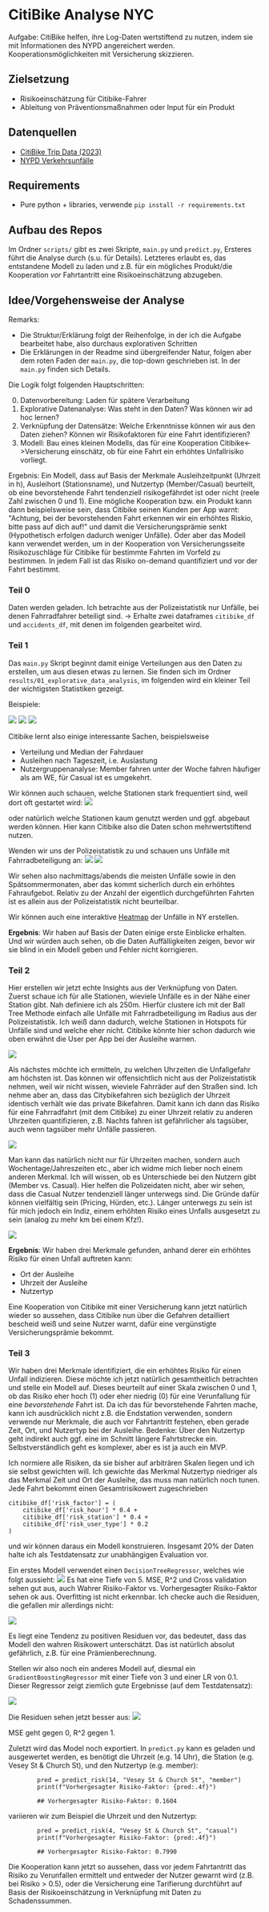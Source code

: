 # CitiBike Analyse NYC

Aufgabe: CitiBike helfen, ihre Log-Daten wertstiftend zu nutzen, indem sie mit Informationen des NYPD angereichert werden. Kooperationsmöglichkeiten mit Versicherung skizzieren.

## Zielsetzung
- Risikoeinschätzung für Citibike-Fahrer
- Ableitung von Präventionsmaßnahmen oder Input für ein Produkt

## Datenquellen
- [CitiBike Trip Data (2023)](https://s3.amazonaws.com/tripdata/index.html)
- [NYPD Verkehrsunfälle](https://data.cityofnewyork.us/Public-Safety/Motor-Vehicle-Collisions-Crashes/h9gi-nx95)

## Requirements
- Pure python + libraries, verwende `pip install -r requirements.txt`

## Aufbau des Repos
Im Ordner `scripts/` gibt es zwei Skripte, `main.py` und `predict.py`, Ersteres führt die Analyse durch (s.u. für Details). Letzteres erlaubt es, das entstandene Modell zu laden und z.B. für ein mögliches Produkt/die Kooperation _vor_ Fahrtantritt eine Risikoeinschätzung abzugeben.

## Idee/Vorgehensweise der Analyse
Remarks:
- Die Struktur/Erklärung folgt der Reihenfolge, in der ich die Aufgabe bearbeitet habe, also durchaus explorativen Schritten
- Die Erklärungen in der Readme sind übergreifender Natur, folgen aber dem roten Faden der `main.py`, die top-down geschrieben ist. In der `main.py` finden sich Details.

Die Logik folgt folgenden Hauptschritten:

0. Datenvorbereitung: Laden für spätere Verarbeitung
1. Explorative Datenanalyse: Was steht in den Daten? Was können wir ad hoc lernen?
2. Verknüpfung der Datensätze: Welche Erkenntnisse können wir aus den Daten ziehen? Können wir Risikofaktoren für eine Fahrt identifizieren?
4. Modell: Bau eines kleinen Modells, das für eine Kooperation Citibike<->Versicherung einschätz, ob für eine Fahrt ein erhöhtes Unfallrisiko vorliegt.

Ergebnis:
Ein Modell, dass auf Basis der Merkmale Ausleihzeitpunkt (Uhrzeit in h), Ausleihort (Stationsname), und Nutzertyp (Member/Casual) beurteilt, ob eine bevorstehende Fahrt tendenziell risikogefährdet ist oder nicht (reele Zahl zwischen 0 und 1).
Eine mögliche Kooperation bzw. ein Produkt kann dann beispielsweise sein, dass Citibike seinen Kunden per App warnt: "Achtung, bei der bevorstehenden Fahrt erkennen wir ein erhöhtes Riskio, bitte pass auf dich auf!" und damit die Versicherungsprämie senkt (Hypothetisch erfolgen dadurch weniger Unfälle). Oder aber das Modell kann verwendet werden, um in der Kooperation von Versicherungsseite Risikozuschläge für Citibike für bestimmte Fahrten im Vorfeld zu bestimmen. In jedem Fall ist das Risiko on-demand quantifiziert und vor der Fahrt bestimmt.

### Teil 0
Daten werden geladen. Ich betrachte aus der Polizeistatistik nur Unfälle, bei denen Fahrradfahrer beteiligt sind. -> Erhalte zwei dataframes `citibike_df` und `accidents_df`, mit denen im folgenden gearbeitet wird.

### Teil 1
Das `main.py` Skript beginnt damit einige Verteilungen aus den Daten zu erstellen, um aus diesen etwas zu lernen. Sie finden sich im Ordner `results/01_explorative_data_analysis`, im folgenden wird ein kleiner Teil der wichtigsten Statistiken gezeigt.

Beispiele:

![](./results/01_explorative_data_analysis/duration_histogram.png)
![](./results/01_explorative_data_analysis/rides_per_hour_start.png)
![](./results/01_explorative_data_analysis/rides_per_weekday_user_groups.png)

Citibike lernt also einige interessante Sachen, beispielsweise
- Verteilung und Median der Fahrdauer
- Ausleihen nach Tageszeit, i.e. Auslastung
- Nutzergruppenanalyse: Member fahren unter der Woche fahren häufiger als am WE, für Casual ist es umgekehrt.

Wir können auch schauen, welche Stationen stark frequentiert sind, weil dort oft gestartet wird:
![](./results/01_explorative_data_analysis/top_start_stations.png)

oder natürlich welche Stationen kaum genutzt werden und ggf. abgebaut werden können. Hier kann Citibike also die Daten schon mehrwertstiftend nutzen. 

Wenden wir uns der Polizeistatistik zu und schauen uns Unfälle mit Fahrradbeteiligung an:
![](./results/01_explorative_data_analysis/accidents_per_hour.png)
![](./results/01_explorative_data_analysis/accidents_per_month.png)

Wir sehen also nachmittags/abends die meisten Unfälle sowie in den Spätsommermonaten, aber das kommt sicherlich durch ein erhöhtes Fahraufgebot. Relativ zu der Anzahl der eigentlich durchgeführten Fahrten ist es allein aus der Polizeistatistik nicht beurteilbar.

Wir können auch eine interaktive [Heatmap](results/01_explorative_data_analysis/accidents_heatmap.html) der Unfälle in NY erstellen.

**Ergebnis**: Wir haben auf Basis der Daten einige erste Einblicke erhalten. Und wir würden auch sehen, ob die Daten Auffälligkeiten zeigen, bevor wir sie blind in ein Modell geben und Fehler nicht korrigieren. 

### Teil 2
Hier erstellen wir jetzt echte Insights aus der Verknüpfung von Daten.
Zuerst schaue ich für alle Stationen, wieviele Unfälle es in der Nähe einer Station gibt. Nah definiere ich als 250m. Hierfür clustere ich mit der Ball Tree Methode einfach alle Unfälle mit Fahrradbeteiligung im Radius aus der Polizeistatistik. Ich weiß dann dadurch, welche Stationen in Hotspots für Unfälle sind und welche eher nicht. Citibike könnte hier schon dadurch wie oben erwähnt die User per App bei der Ausleihe warnen.

![](results/02_insights/top_risk_stations.png)

Als nächstes möchte ich ermitteln, zu welchen Uhrzeiten die Unfallgefahr am höchsten ist. Das können wir offensichtlich nicht aus der Polizeistatistik nehmen, weil wir nicht wissen, wieviele Fahrräder auf den Straßen sind. Ich nehme aber an, dass das Citybikefahren sich bezüglich der Uhrzeit identisch verhält wie das private Bikefahren. Damit kann ich dann das Risiko für eine Fahrradfahrt (mit dem Citibike) zu einer Uhrzeit relativ zu anderen Uhrzeiten quantifizieren, z.B. Nachts fahren ist gefährlicher als tagsüber, auch wenn tagsüber mehr Unfälle passieren.

![](results/02_insights/relative_risk_per_hour.png)


Man kann das natürlich nicht nur für Uhrzeiten machen, sondern auch Wochentage/Jahreszeiten etc., aber ich widme mich lieber noch einem anderen Merkmal. Ich will wissen, ob es Unterschiede bei den Nutzern gibt (Member vs. Casual). Hier helfen die Polizeidaten nicht, aber wir sehen, dass die Casual Nutzer tendenziell länger unterwegs sind. Die Gründe dafür können vielfältig sein (Pricing, Hürden, etc.). Länger unterwegs zu sein ist für mich jedoch ein Indiz, einem erhöhten Risiko eines Unfalls ausgesetzt zu sein (analog zu mehr km bei einem Kfz!).

![](results/02_insights/duration_histogram_by_user_type.png)

**Ergebnis**: Wir haben drei Merkmale gefunden, anhand derer ein erhöhtes Risiko für einen Unfall auftreten kann:
- Ort der Ausleihe
- Uhrzeit der Ausleihe
- Nutzertyp

Eine Kooperation von Citibike mit einer Versicherung kann jetzt natürlich wieder so aussehen, dass Citibike nun über die Gefahren detailliert bescheid weiß und seine Nutzer warnt, dafür eine vergünstigte Versicherungsprämie bekommt. 

### Teil 3
Wir haben drei Merkmale identifiziert, die ein erhöhtes Risiko für einen Unfall indizieren. Diese möchte ich jetzt natürlich gesamtheitlich betrachten und stelle ein Modell auf. Dieses beurteilt auf einer Skala zwischen 0 und 1, ob das Risiko eher hoch (1) oder eher niedrig (0) für eine Verunfallung für eine _bevorstehende_ Fahrt ist. Da ich das für bevorstehende Fahrten mache, kann ich ausdrücklich nicht z.B. die Endstation verwenden, sondern verwende nur Merkmale, die auch vor Fahrtantritt festehen, eben gerade Zeit, Ort, und Nutzertyp bei der Ausleihe. Bedenke: Über den Nutzertyp geht indirekt auch ggf. eine im Schnitt längere Fahrtstrecke ein. Selbstverständlich geht es komplexer, aber es ist ja auch ein MVP.

Ich normiere alle Risiken, da sie bisher auf arbiträren Skalen liegen und ich sie selbst gewichten will. Ich gewichte das Merkmal Nutzertyp niedriger als das Merkmal Zeit und Ort der Ausleihe, das muss man natürlich noch tunen. Jede Fahrt bekommt einen Gesamtrisikowert zugeschrieben
```
citibike_df['risk_factor'] = (
    citibike_df['risk_hour'] * 0.4 +
    citibike_df['risk_station'] * 0.4 +
    citibike_df['risk_user_type'] * 0.2
)
```
und wir können daraus ein Modell konstruieren. Insgesamt 20% der Daten halte ich als Testdatensatz zur unabhängigen Evaluation vor.

Ein erstes Modell verwendet einen `DecisionTreeRegressor`, welches wie folgt aussieht:
![](./results/03_model/decision_tree_model.png)
Es hat eine Tiefe von 5. MSE, R^2 und Cross validation sehen gut aus, auch Wahrer Risiko-Faktor vs. Vorhergesagter Risiko-Faktor sehen ok aus. Overfitting ist nicht erkennbar. Ich checke auch die Residuen, die gefallen mir allerdings nicht:

![](./results/03_model/dtr_residuals_plot.png)


 Es liegt eine Tendenz zu positiven Residuen vor, das bedeutet, dass das Modell den wahren Risikowert unterschätzt. Das ist natürlich absolut gefährlich, z.B. für eine Prämienberechnung.

Stellen wir also noch ein anderes Modell auf, diesmal ein `GradientBoostingRegressor` mit einer Tiefe von 3 und einer LR von 0.1. Dieser Regressor zeigt ziemlich gute Ergebnisse (auf dem Testdatensatz):

![](./results/03_model/gbr_risk_prediction_scatterplot.png)

Die Residuen sehen jetzt besser aus:
![](./results/03_model/gbr_residuals_plot.png)

MSE geht gegen 0, R^2 gegen 1.

Zuletzt wird das Model noch exportiert. In `predict.py` kann es geladen und ausgewertet werden, es benötigt die Uhrzeit (e.g. 14 Uhr), die Station (e.g. Vesey St & Church St), und den Nutzertyp (e.g. member):
```
        pred = predict_risk(14, "Vesey St & Church St", "member")
        print(f"Vorhergesagter Risiko-Faktor: {pred:.4f}")

        ## Vorhergesagter Risiko-Faktor: 0.1604
```
variieren wir zum Beispiel die Uhrzeit und den Nutzertyp:

```
        pred = predict_risk(4, "Vesey St & Church St", "casual")
        print(f"Vorhergesagter Risiko-Faktor: {pred:.4f}")

        ## Vorhergesagter Risiko-Faktor: 0.7990
```

Die Kooperation kann jetzt so aussehen, dass vor jedem Fahrtantritt das Risiko zu Verunfallen ermittelt und entweder der Nutzer gewarnt wird (z.B. bei Risiko > 0.5), oder die Versicherung eine Tarifierung durchführt auf Basis der Risikoeinschätzung in Verknüpfung mit Daten zu Schadenssummen.